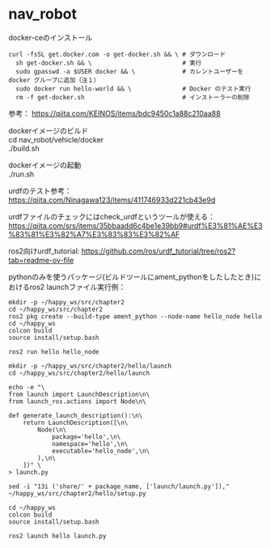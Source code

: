 # nav_robot

docker-ceのインストール

```
curl -fsSL get.docker.com -o get-docker.sh && \ # ダウンロード
  sh get-docker.sh && \                         # 実行
  sudo gpasswd -a $USER docker && \             # カレントユーザーを docker グループに追加（注１）
  sudo docker run hello-world && \              # Docker のテスト実行
  rm -f get-docker.sh                           # インストーラーの削除
```
参考：
https://qiita.com/KEINOS/items/bdc9450c1a88c210aa88

dockerイメージのビルド  
cd nav_robot/vehicle/docker  
./build.sh  

dockerイメージの起動  
./run.sh

urdfのテスト参考：  
https://qiita.com/Ninagawa123/items/411746933d221cb43e9d

urdfファイルのチェックにはcheck_urdfというツールが使える： 
https://qiita.com/srs/items/35bbaadd6c4be1e39bb9#urdf%E3%81%AE%E3%83%81%E3%82%A7%E3%83%83%E3%82%AF

ros2向けurdf_tutorial:
https://github.com/ros/urdf_tutorial/tree/ros2?tab=readme-ov-file

pythonのみを使うパッケージ(ビルドツールにament_pythonをしたしたとき)におけるros2 launchファイル実行例：

```
mkdir -p ~/happy_ws/src/chapter2
cd ~/happy_ws/src/chapter2
ros2 pkg create --build-type ament_python --node-name hello_node hello
cd ~/happy_ws
colcon build
source install/setup.bash

ros2 run hello hello_node

mkdir -p ~/happy_ws/src/chapter2/hello/launch
cd ~/happy_ws/src/chapter2/hello/launch

echo -e "\
from launch import LaunchDescription\n\
from launch_ros.actions import Node\n\

def generate_launch_description():\n\
    return LaunchDescription([\n\
        Node(\n\
            package='hello',\n\
            namespace='hello',\n\
            executable='hello_node',\n\
        ),\n\
    ])" \
> launch.py

sed -i "13i ('share/' + package_name, ['launch/launch.py'])," ~/happy_ws/src/chapter2/hello/setup.py

cd ~/happy_ws
colcon build
source install/setup.bash

ros2 launch hello launch.py
```


